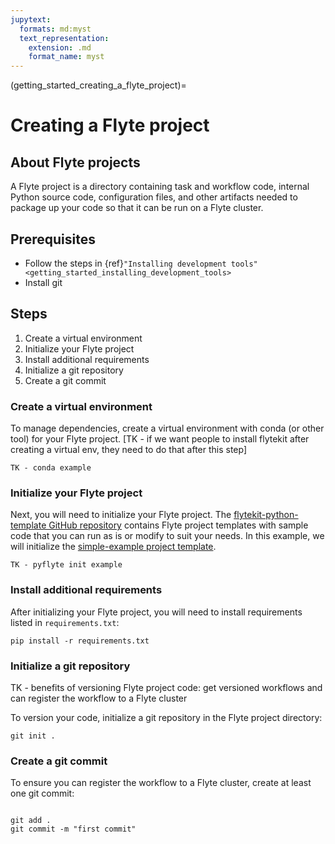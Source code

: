 ```yaml
---
jupytext:
  formats: md:myst
  text_representation:
    extension: .md
    format_name: myst
---
```


(getting_started_creating_a_flyte_project)=

# Creating a Flyte project

## About Flyte projects

A Flyte project is a directory containing task and workflow code, internal Python source code, configuration files, and other artifacts needed to package up your code so that it can be run on a Flyte cluster.

## Prerequisites

* Follow the steps in {ref}`"Installing development tools" <getting_started_installing_development_tools>`
* Install git

## Steps

1. Create a virtual environment
2. Initialize your Flyte project
3. Install additional requirements
4. Initialize a git repository
5. Create a git commit

### Create a virtual environment

To manage dependencies, create a virtual environment with conda (or other tool) for your Flyte project.
[TK - if we want people to install flytekit after creating a virtual env, they need to do that after this step]

```{prompt} bash $
TK - conda example
```

### Initialize your Flyte project

Next, you will need to initialize your Flyte project. The [flytekit-python-template GitHub repository](https://github.com/flyteorg/flytekit-python-template) contains Flyte project templates with sample code that you can run as is or modify to suit your needs. In this example, we will initialize the [simple-example project template](https://github.com/flyteorg/flytekit-python-template/tree/main/simple-example).

```{prompt} bash $
TK - pyflyte init example
```

### Install additional requirements

After initializing your Flyte project, you will need to install requirements listed in `requirements.txt`:

```{prompt} bash $
pip install -r requirements.txt
```

### Initialize a git repository

TK - benefits of versioning Flyte project code: get versioned workflows and can register the workflow to a Flyte cluster

To version your code, initialize a git repository in the Flyte project directory:

```{prompt} bash $
git init .
```

### Create a git commit

To ensure you can register the workflow to a Flyte cluster, create at least one git commit:

```{prompt} bash $

git add .
git commit -m "first commit"
```
